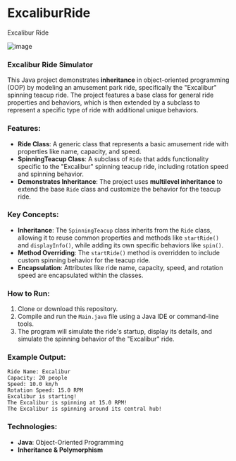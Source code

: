 # ExcaliburRide
Excalibur Ride

![image](https://github.com/user-attachments/assets/0fd79433-7476-4ad8-90bc-b4982d45fb19)

### Excalibur Ride Simulator

This Java project demonstrates **inheritance** in object-oriented programming (OOP) by modeling an amusement park ride, specifically the "Excalibur" spinning teacup ride. The project features a base class for general ride properties and behaviors, which is then extended by a subclass to represent a specific type of ride with additional unique behaviors.

### Features:
- **Ride Class**: A generic class that represents a basic amusement ride with properties like name, capacity, and speed.
- **SpinningTeacup Class**: A subclass of `Ride` that adds functionality specific to the "Excalibur" spinning teacup ride, including rotation speed and spinning behavior.
- **Demonstrates Inheritance**: The project uses **multilevel inheritance** to extend the base `Ride` class and customize the behavior for the teacup ride.

### Key Concepts:
- **Inheritance**: The `SpinningTeacup` class inherits from the `Ride` class, allowing it to reuse common properties and methods like `startRide()` and `displayInfo()`, while adding its own specific behaviors like `spin()`.
- **Method Overriding**: The `startRide()` method is overridden to include custom spinning behavior for the teacup ride.
- **Encapsulation**: Attributes like ride name, capacity, speed, and rotation speed are encapsulated within the classes.

### How to Run:
1. Clone or download this repository.
2. Compile and run the `Main.java` file using a Java IDE or command-line tools.
3. The program will simulate the ride's startup, display its details, and simulate the spinning behavior of the "Excalibur" ride.

### Example Output:
```
Ride Name: Excalibur
Capacity: 20 people
Speed: 10.0 km/h
Rotation Speed: 15.0 RPM
Excalibur is starting!
The Excalibur is spinning at 15.0 RPM!
The Excalibur is spinning around its central hub!
```

### Technologies:
- **Java**: Object-Oriented Programming
- **Inheritance & Polymorphism**


